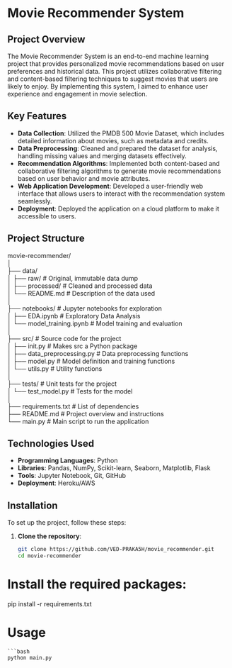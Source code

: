 # Movie Recommender System

## Project Overview
The Movie Recommender System is an end-to-end machine learning project that provides personalized movie recommendations based on user preferences and historical data. This project utilizes collaborative filtering and content-based filtering techniques to suggest movies that users are likely to enjoy. By implementing this system, I aimed to enhance user experience and engagement in movie selection.

## Key Features
- **Data Collection**: Utilized the PMDB 500 Movie Dataset, which includes detailed information about movies, such as metadata and credits.
- **Data Preprocessing**: Cleaned and prepared the dataset for analysis, handling missing values and merging datasets effectively.
- **Recommendation Algorithms**: Implemented both content-based and collaborative filtering algorithms to generate movie recommendations based on user behavior and movie attributes.
- **Web Application Development**: Developed a user-friendly web interface that allows users to interact with the recommendation system seamlessly.
- **Deployment**: Deployed the application on a cloud platform to make it accessible to users.

## Project Structure
movie-recommender/\
│\
├── data/\
│ ├── raw/ # Original, immutable data dump\
│ ├── processed/ # Cleaned and processed data\
│ └── README.md # Description of the data used\
│\
├── notebooks/ # Jupyter notebooks for exploration\
│ ├── EDA.ipynb # Exploratory Data Analysis\
│ └── model_training.ipynb # Model training and evaluation\
│\
├── src/ # Source code for the project\
│ ├── init.py # Makes src a Python package\
│ ├── data_preprocessing.py # Data preprocessing functions\
│ ├── model.py # Model definition and training functions\
│ └── utils.py # Utility functions\
│\
├── tests/ # Unit tests for the project\
│ └── test_model.py # Tests for the model\
│\
├── requirements.txt # List of dependencies\
├── README.md # Project overview and instructions\
└── main.py # Main script to run the application

## Technologies Used
- **Programming Languages**: Python
- **Libraries**: Pandas, NumPy, Scikit-learn, Seaborn, Matplotlib, Flask
- **Tools**: Jupyter Notebook, Git, GitHub
- **Deployment**: Heroku/AWS

## Installation
To set up the project, follow these steps:

1. **Clone the repository**:
   ```bash
   git clone https://github.com/VED-PRAKA5H/movie_recommender.git
   cd movie-recommender

# Install the required packages:
pip install -r requirements.txt

# Usage
    ```bash
    python main.py

